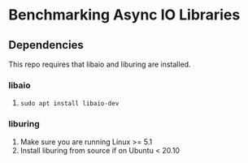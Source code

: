 # Benchmarking Async IO Libraries

## Dependencies
This repo requires that libaio and liburing are installed.

### libaio
1. `sudo apt install libaio-dev`

### liburing
1. Make sure you are running Linux >= 5.1
2. Install liburing from source if on Ubuntu < 20.10
